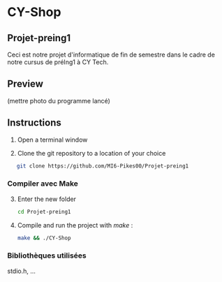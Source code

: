 # CY-Shop 
## Projet-preing1

Ceci est notre projet d'informatique de fin de semestre dans le cadre de notre cursus de préIng1 à CY Tech.

## Preview

(mettre photo du programme lancé)


## Instructions

1. Open a terminal window 

2. Clone the git repository to a location of your choice   
```sh
   git clone https://github.com/MI6-Pikes00/Projet-preing1
   ```

### Compiler avec Make
3. Enter the new folder
   ```sh
   cd Projet-preing1
   ```
4. Compile and run the project with *make* :
   ```sh
   make && ./CY-Shop
   ```


### Bibliothèques utilisées
stdio.h, ...


